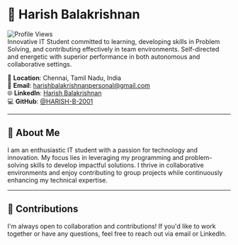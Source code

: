 # 👋 Harish Balakrishnan

![Profile Views](https://komarev.com/ghpvc/?username=HARISH-BALAKRISHNAN-2001&color=blue)  
Innovative IT Student committed to learning, developing skills in Problem Solving, and contributing effectively in team environments. Self-directed and energetic with superior performance in both autonomous and collaborative settings.

📍 **Location**: Chennai, Tamil Nadu, India    
📧 **Email**: [harishbalakrishnanpersonal@gmail.com](mailto:harishbalakrishnanpersonal@gmail.com)  
🌐 **LinkedIn**: [Harish Balakrishnan](https://www.linkedin.com/in/harish-balakrishnan-205a72210)  
💻 **GitHub**: [@HARISH-B-2001](https://github.com/HARISH-B-2001)

---

## 🌟 About Me

I am an enthusiastic IT student with a passion for technology and innovation. My focus lies in leveraging my programming and problem-solving skills to develop impactful solutions. I thrive in collaborative environments and enjoy contributing to group projects while continuously enhancing my technical expertise.

---

## 🤝 Contributions

I'm always open to collaboration and contributions! If you'd like to work together or have any questions, feel free to reach out via email or LinkedIn.

